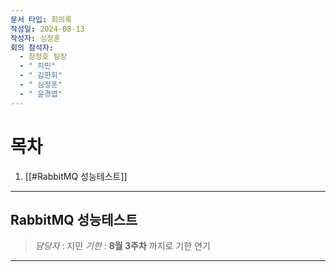 ```yaml
---
문서 타입: 회의록
작성일: 2024-08-13
작성자: 심정훈
회의 참석자:
  - 장정호 팀장
  - " 지민"
  - " 김한휘"
  - " 심정훈"
  - " 윤경엽"
---
```


# 목차

1. [[#RabbitMQ 성능테스트]]

---

## RabbitMQ 성능테스트

> *담당자* : 지민
> *기한* : **8월 3주차** 까지로 기한 연기


---